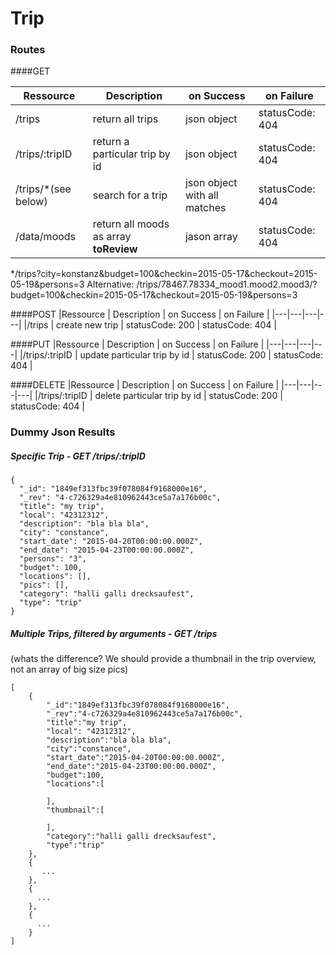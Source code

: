 # Trip

### Routes
####GET

|Ressource   | Description  |  on Success | on Failure |
|---|---|---|---|
|/trips   | return all trips | json object | statusCode: 404 | 
|/trips/:tripID   |  return a particular trip by id | json object | statusCode: 404 | 
|/trips/*(see below)   | search for a trip | json object with all matches | statusCode: 404 | 
|/data/moods   | return all moods as array **toReview** | jason array  | statusCode: 404 | 
*/trips?city=konstanz&budget=100&checkin=2015-05-17&checkout=2015-05-19&persons=3
Alternative:
/trips/78467.78334_mood1.mood2.mood3/?budget=100&checkin=2015-05-17&checkout=2015-05-19&persons=3



####POST
|Ressource   | Description  |  on Success | on Failure |
|---|---|---|---|
|/trips   | create new trip  | statusCode: 200 | statusCode: 404 |

####PUT
|Ressource   | Description  |  on Success | on Failure |
|---|---|---|---|
|/trips/:tripID   | update particular trip by id  | statusCode: 200 | statusCode: 404 |

####DELETE
|Ressource   | Description  |  on Success | on Failure |
|---|---|---|---|
|/trips/:tripID   | delete particular trip by id  | statusCode: 200 | statusCode: 404 |


### Dummy Json Results
##### Specific Trip - GET /trips/:tripID
```
{
  "_id": "1849ef313fbc39f078084f9168000e16",
  "_rev": "4-c726329a4e810962443ce5a7a176b00c",
  "title": "my trip",
  "local": "42312312",
  "description": "bla bla bla",
  "city": "constance",
  "start_date": "2015-04-20T00:00:00.000Z",
  "end_date": "2015-04-23T00:00:00.000Z",
  "persons": "3",
  "budget": 100,
  "locations": [],
  "pics": [],
  "category": "halli galli drecksaufest",
  "type": "trip"
}
```

##### Multiple Trips, filtered by arguments - GET /trips
(whats the difference? We should provide a thumbnail in the trip overview, not an array of big size pics)
```
[
    {
        "_id":"1849ef313fbc39f078084f9168000e16",
        "_rev":"4-c726329a4e810962443ce5a7a176b00c",
        "title":"my trip",
        "local": "42312312",
        "description":"bla bla bla",
        "city":"constance",
        "start_date":"2015-04-20T00:00:00.000Z",
        "end_date":"2015-04-23T00:00:00.000Z",
        "budget":100,
        "locations":[

        ],
        "thumbnail":[

        ],
        "category":"halli galli drecksaufest",
        "type":"trip"
    },
    {
       ...
    },
    {
      ...
    },
    {
      ...
    }
]
```

